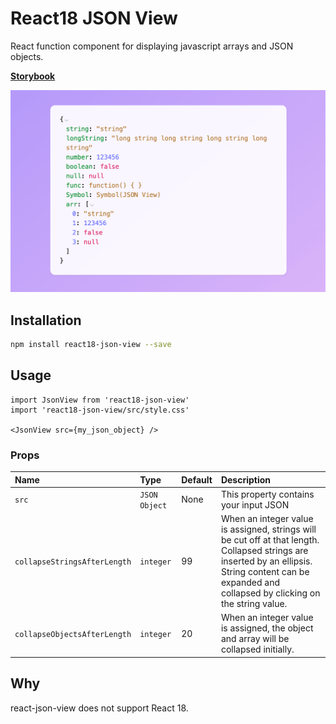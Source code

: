 # React18 JSON View
React function component for displaying javascript arrays and JSON objects.

[**Storybook**](https://react18-json-view.vercel.app/)

![Sample of generated blockies](sample.png "JSON View")


## Installation
```bash
npm install react18-json-view --save
```

## Usage
```tsx
import JsonView from 'react18-json-view'
import 'react18-json-view/src/style.css'

<JsonView src={my_json_object} />
```

### Props
Name|Type|Default|Description
|:---|:---|:---|:---
`src`|`JSON Object`|None|This property contains your input JSON
`collapseStringsAfterLength`|`integer`|99|When an integer value is assigned, strings will be cut off at that length. Collapsed strings are inserted by an ellipsis. String content can be expanded and collapsed by clicking on the string value.
`collapseObjectsAfterLength`|`integer`|20|When an integer value is assigned, the object and array will be collapsed initially.

## Why
react-json-view does not support React 18.